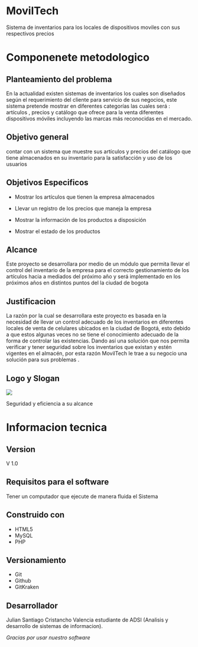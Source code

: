 # MovilTech

Sistema de inventarios para los locales de dispositivos moviles con sus respectivos precios
 # Componenete metodologico
 ## Planteamiento del problema
 En la actualidad existen sistemas de inventarios los cuales son diseñados según el requerimiento del cliente para servicio de sus negocios, este sistema pretende mostrar en diferentes categorías las cuales será : artículos , precios y catálogo que ofrece para la venta diferentes dispositivos móviles incluyendo las marcas más reconocidas en el mercado.
 ## Objetivo general
 contar con un sistema que muestre sus artículos y precios del catálogo que tiene almacenados en su inventario para la satisfacción y uso de los usuarios
 ## Objetivos Especificos
 -   Mostrar los artículos que tienen la empresa almacenados
    
-   Llevar un registro de los precios que maneja la empresa
    
-   Mostrar la información de los productos a disposición
    
-   Mostrar el estado de los productos
## Alcance 
Este proyecto se desarrollara por medio de un módulo que permita llevar el control del inventario de la empresa para el correcto gestionamiento de los artículos hacia a mediados del próximo año y será implementado en los próximos años en distintos puntos del la ciudad de bogota
## Justificacion
La razón por la cual se desarrollara este proyecto es basada en la necesidad de llevar un control adecuado de los inventarios en diferentes locales de venta de celulares ubicados en la ciudad de Bogotá, esto debido a que estos algunas veces no se tiene el conocimiento adecuado de la forma de controlar las existencias. Dando así una solución que nos permita verificar y tener seguridad sobre los inventarios que existan y estén vigentes en el almacén, por esta razón MovilTech le trae a su negocio una solución para sus problemas .
 ## Logo y Slogan
![](https://lh5.googleusercontent.com/WES4UBY95RCaZmg_2-TpfWTnJdBTXyydllbgjXyctenm2q4uReiS8wN3U7CdR6NlS-Z9uUImWf6nx_0D9Vv80VuhsJ6TIbtcbDjbz6Q7DQgig_U7Uy4hfsbGB1IHzGTPvjG99eA7O1Rp1raCGA)


Seguridad y eficiencia a su alcance

# Informacion tecnica

## Version 

 V 1.0

## Requisitos para el software 

Tener un computador que ejecute de manera fluida el Sistema

## Construido con 
- HTML5
- MySQL  
- PHP

## Versionamiento 
 - Git
 - Github 
 - GitKraken 

## Desarrollador 

Julian Santiago Cristancho Valencia 
estudiante de ADSI (Analisis y desarrollo de sistemas de informacion).


*Gracias por usar nuestro software*